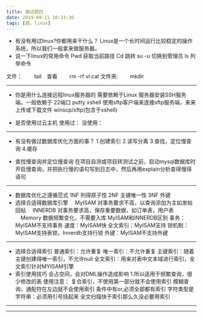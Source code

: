 ```yaml
---
title: 面试题四
date: 2019-09-11 10:33:30
tags: [题，linux]
---
```

- 有没有用过linux?你都用来干什么？
Linux是一个长时间运行比较稳定的操作系统，所以我们一般拿来做服务器。
- 说一下linux的常用命令
Pwd 获取当前路径
Cd 跳转
su -u 切换到管理员
ls 列举命令

文件：
　　tail　查看
　　rm -rf
    vi
    cat
文件夹:
　　mkdir

---

- 你是用什么连接远程linux服务器的
需要依赖于Linux 服务器安装SSH服务端，一般依赖于 22端口
putty xshell 
使用sftp客户端来连接sftp服务端，来来上传或下载文件
winscp/xftp(包含于xshell)

- 是否使用过云主机
使用过：
没使用：
---
- 有没有做过数据库优化方面的事？
1.创建索引
2.读写分离
3.查找，定位慢查询
4.缓存

- 查找慢查询并定位慢查询
在项目自测或项目转测试之前，启动mysql数据库时开启慢查询，并把执行慢的语句写到日志中，然后再用explain分析查得慢得语句
---

- 数据库优化之遵循范式
1NF 列得原子性
2NF 主键唯一性
3NF 外键
- 选择合适得数据库引擎
　MyISAM 对事务要求不高，以查询添加为主如发帖回帖
　INNERDB 对事务要求高，保存重要数据，如订单表，用户表
　Memory 数据频繁变化，不需要入库
MyISAM和INNERDB区别
事务：MyISAM不支持事务
速度：MyISAM快
全文索引：MyISAM支持
锁机制：MyISAM支持表锁，Innerdb支持行锁
外键：MyISAM不支持外键
---

- 选择合适得索引
普通索引：允许重复
唯一索引：不允许重复
主键索引：随着主键创建得唯一索引，不允许null
全文索引：用来对表中文本域进行索引，全文索引针对MYISAM引擎
- 索引使用技巧
会占空间，会对DML操作造成影响
1.所以适用于频繁查询，很少修改的表
使用注意：
复合索引，不使用第一部分就不会使用索引
模糊查询，通配符在左边就不会使用索引
条件中有or,必须全部都有索引
字符类型是字符串：必须用引号括起来
全文扫描快于索引那么久没必要用索引

---
---